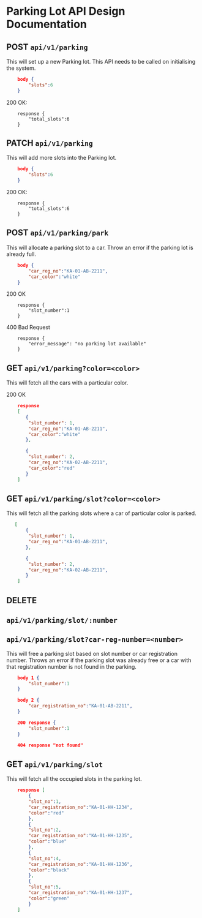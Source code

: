# Parking Lot API Design Documentation
## POST `api/v1/parking`
This will set up a new Parking lot. This API needs to be called on initialising the system.
```json
    body {
        "slots":6
    }
```

200 OK: 

```
    response {
        "total_slots":6
    }
```

## PATCH `api/v1/parking`  
This will add more slots into the Parking lot.
```json
    body {
        "slots":6
    }
```

200 OK: 

```
    response {
        "total_slots":6
    }
```    

## POST `api/v1/parking/park`
This will allocate a parking slot to a car. Throw an error if the parking lot is already full.
```json    
    body {
        "car_reg_no":"KA-01-AB-2211",
        "car_color":"white"
    }
```
200 OK
```
    response {
        "slot_number":1
    }
```
400 Bad Request
```
    response {
        "error_message": "no parking lot available"
    }
```

## GET `api/v1/parking?color=<color>`
This will fetch all the cars with a particular color.

200 OK
```json
    response 
    [
       {
        "slot_number": 1,
        "car_reg_no":"KA-01-AB-2211",
        "car_color":"white"
       },

       {
        "slot_number": 2,
        "car_reg_no":"KA-02-AB-2211",
        "car_color":"red"
       }
    ]
```

## GET `api/v1/parking/slot?color=<color>`
This will fetch all the parking slots where a car of particular color is parked.
```json
   [
       {
        "slot_number": 1,
        "car_reg_no":"KA-01-AB-2211",
       },

       {
        "slot_number": 2,
        "car_reg_no":"KA-02-AB-2211",
       }
    ]
```

## DELETE  
## `api/v1/parking/slot/:number`
## `api/v1/parking/slot?car-reg-number=<number>`

This will free a parking slot based on slot number or car registration number. Throws an error
if the parking slot was already free or a car with that registration number is not found in the
parking.
```json
    body 1 {
        "slot_number":1
    }

    body 2 {
        "car_registration_no":"KA-01-AB-2211",
    }

    200 response {
        "slot_number":1
    }

    404 response "not found"
```

## GET `api/v1/parking/slot`
This will fetch all the occupied slots in the parking lot.

```json
    response [
        {
        "slot_no":1,
        "car_registration_no":"KA-01-HH-1234",
        "color":"red"
        },
        {
        "slot_no":2,
        "car_registration_no":"KA-01-HH-1235",
        "color":"blue"
        },
        {
        "slot_no":4,
        "car_registration_no":"KA-01-HH-1236",
        "color":"black"
        },
        {
        "slot_no":5,
        "car_registration_no":"KA-01-HH-1237",
        "color":"green"
        }
    ]
```